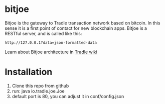 bitjoe
======

Bitjoe is the gateway to Tradle transaction network based on bitcoin. In this sense it is a first point of contact for new blockchain apps. Bitjoe is a RESTful server, and is called like this:

`http://127.0.0.1?data=json-formatted-data`

Learn about Bitjoe architecture in [Tradle wiki](https://github.com/urbien/Tradle/wiki)

Installation
============

1. Clone this repo from github
2. run: java io.tradle.joe.Joe 
3. default port is 80, you can adjust it in conf/config.json
